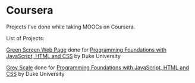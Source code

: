 # Coursera

Projects I've done while taking MOOCs on Coursera.

List of Projects:

[Green Screen Web Page](https://codepen.io/krayevska/full/ryZVYo/)
done for [Programming Foundations with JavaScript, HTML and CSS](https://www.coursera.org/learn/duke-programming-web/home/welcome) by Duke University <br>

[Grey Scale](https://codepen.io/krayevska/full/ZeoPKp/) done for [Programming Foundations with JavaScript, HTML and CSS](https://www.coursera.org/learn/duke-programming-web/home/welcome) by Duke University <br>




